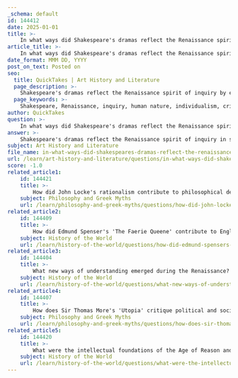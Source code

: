 ```yaml
---
_schema: default
id: 144412
date: 2025-01-01
title: >-
    In what ways did Shakespeare's dramas reflect the Renaissance spirit of inquiry?
article_title: >-
    In what ways did Shakespeare's dramas reflect the Renaissance spirit of inquiry?
date_format: MMM DD, YYYY
post_on_text: Posted on
seo:
  title: QuickTakes | Art History and Literature
  page_description: >-
    Shakespeare's dramas reflect the Renaissance spirit of inquiry by exploring human nature, questioning authority and tradition, highlighting character complexity, reviving classical themes, and promoting critical thinking.
  page_keywords: >-
    Shakespeare, Renaissance, inquiry, human nature, individualism, critical thinking, questioning authority, character complexity, classical themes, literary analysis, moral conflict, humanist movement
author: QuickTakes
question: >-
    In what ways did Shakespeare's dramas reflect the Renaissance spirit of inquiry?
answer: >-
    Shakespeare's dramas reflect the Renaissance spirit of inquiry in several profound ways, showcasing the era's emphasis on individualism, critical thinking, and the exploration of human nature. Here are some key aspects:\n\n1. **Exploration of Human Nature**: Shakespeare's works delve deeply into the complexities of human emotions and motivations. Plays like *Hamlet*, *Othello*, and *Macbeth* explore timeless themes such as ambition, love, jealousy, and morality. This focus on the individual and their internal struggles aligns with the Renaissance humanist belief in the importance of personal experience and agency.\n\n2. **Questioning Authority and Tradition**: The Renaissance was marked by a spirit of inquiry that encouraged individuals to question established norms and authority. Shakespeare's historical plays, such as *Henry V*, examine the nature of kingship and governance, prompting audiences to reflect on political and social issues relevant to their own lives. This critical examination of power dynamics reflects the humanist emphasis on reason and empirical observation.\n\n3. **Character Complexity and Individualism**: Shakespeare's characters are often multifaceted, embodying the Renaissance ideal of the "Renaissance man" who seeks knowledge and mastery over nature. For instance, the character of Macbeth illustrates the dangers of unchecked ambition and moral conflict, echoing the Renaissance tension between human achievement and ethical limitations. This complexity invites audiences to engage in self-reflection and consider the implications of individual choices.\n\n4. **Revival of Classical Themes**: The Renaissance saw a resurgence of interest in classical texts and themes, which influenced Shakespeare's writing. He drew upon classical character archetypes and narratives, enriching his works with layers of meaning that resonate with the human experience. This revival not only reflects the intellectual curiosity of the time but also serves as a bridge between ancient wisdom and contemporary thought.\n\n5. **Critical Thinking and Inquiry**: The humanist movement emphasized the importance of reason and empirical observation, which is evident in Shakespeare's literature. His plays often challenge traditional beliefs and explore new ideas, encouraging audiences to think critically about their own lives and societal structures. This spirit of inquiry is a hallmark of Renaissance literature and is vividly present in Shakespeare's body of work.\n\nIn summary, Shakespeare's dramas encapsulate the Renaissance spirit of inquiry through their exploration of human nature, questioning of authority, complexity of characters, revival of classical themes, and promotion of critical thinking. His ability to capture the intricacies of the human condition not only reflects the values of the Renaissance but also contributes to the enduring relevance of his works in modern literature and thought.
subject: Art History and Literature
file_name: in-what-ways-did-shakespeares-dramas-reflect-the-renaissance-spirit-of-inquiry.md
url: /learn/art-history-and-literature/questions/in-what-ways-did-shakespeares-dramas-reflect-the-renaissance-spirit-of-inquiry
score: -1.0
related_article1:
    id: 144421
    title: >-
        How did John Locke's rationalism contribute to philosophical developments during the Enlightenment?
    subject: Philosophy and Greek Myths
    url: /learn/philosophy-and-greek-myths/questions/how-did-john-lockes-rationalism-contribute-to-philosophical-developments-during-the-enlightenment
related_article2:
    id: 144409
    title: >-
        How did Edmund Spenser's 'The Faerie Queene' contribute to English literature?
    subject: History of the World
    url: /learn/history-of-the-world/questions/how-did-edmund-spensers-the-faerie-queene-contribute-to-english-literature
related_article3:
    id: 144404
    title: >-
        What new ways of understanding emerged during the Renaissance?
    subject: History of the World
    url: /learn/history-of-the-world/questions/what-new-ways-of-understanding-emerged-during-the-renaissance
related_article4:
    id: 144407
    title: >-
        How does Sir Thomas More's 'Utopia' critique political and social structures?
    subject: Philosophy and Greek Myths
    url: /learn/philosophy-and-greek-myths/questions/how-does-sir-thomas-mores-utopia-critique-political-and-social-structures
related_article5:
    id: 144420
    title: >-
        What were the intellectual foundations of the Age of Reason and Enlightenment?
    subject: History of the World
    url: /learn/history-of-the-world/questions/what-were-the-intellectual-foundations-of-the-age-of-reason-and-enlightenment
---
```


&nbsp;